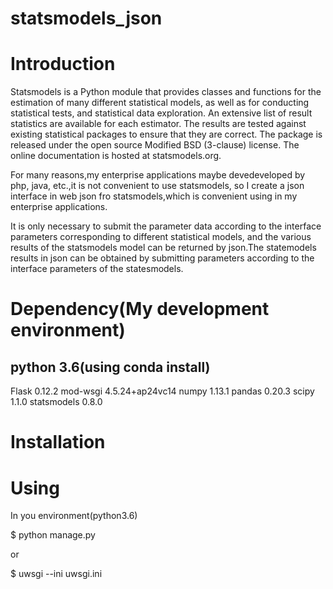 # statsmodels_json

# Introduction

Statsmodels is a Python module that provides classes and functions for the estimation of many different statistical models, as well as for conducting statistical tests, and statistical data exploration. An extensive list of result statistics are available for each estimator. The results are tested against existing statistical packages to ensure that they are correct. The package is released under the open source Modified BSD (3-clause) license. The online documentation is hosted at statsmodels.org.

For many reasons,my enterprise applications maybe devedeveloped by php, java, etc.,it is not convenient to use statsmodels, so I create a json interface in web json fro statsmodels,which is convenient using in my enterprise applications. 

It is only necessary to submit the parameter data according to the interface parameters corresponding to different statistical models, and the various results of the statsmodels model can be returned by json.The statemodels results in json can be obtained by submitting parameters according to the interface parameters of the statesmodels.

# Dependency(My development environment)
## python 3.6(using conda install)

Flask                    0.12.2
mod-wsgi                 4.5.24+ap24vc14
numpy                    1.13.1
pandas                   0.20.3
scipy                    1.1.0
statsmodels              0.8.0


# Installation

# Using
In you environment(python3.6)

$ python manage.py

or

$ uwsgi --ini uwsgi.ini
